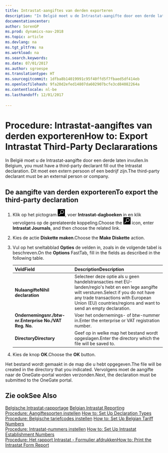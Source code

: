 ```yaml
---
title: Intrastat-aangiftes van derden exporteren
description: "In België moet u de Intrastat-aangifte door een derde laten invullen. Dit moet een extern persoon of een bedrijf zijn."
documentationcenter: 
author: SorenGP
ms.prod: dynamics-nav-2018
ms.topic: article
ms.devlang: na
ms.tgt_pltfrm: na
ms.workload: na
ms.search.keywords: 
ms.date: 07/01/2017
ms.author: sgroespe
ms.translationtype: HT
ms.sourcegitcommit: 1dfba8b14019991c95f40ffd5f7fbaed5df414eb
ms.openlocfilehash: 9fa20d2efed14807da602907bcfe3cd84082264a
ms.contentlocale: nl-be
ms.lasthandoff: 12/01/2017

---
```

# <a name="how-to-export-intrastat-third-party-declararations"></a><span data-ttu-id="e2c59-104">Procedure: Intrastat-aangiftes van derden exporteren</span><span class="sxs-lookup"><span data-stu-id="e2c59-104">How to: Export Intrastat Third-Party Declararations</span></span>
<span data-ttu-id="e2c59-105">In België moet u de Intrastat-aangifte door een derde laten invullen.</span><span class="sxs-lookup"><span data-stu-id="e2c59-105">In Belgium, you must have a third-party declarant fill out the Intrastat declaration.</span></span> <span data-ttu-id="e2c59-106">Dit moet een extern persoon of een bedrijf zijn.</span><span class="sxs-lookup"><span data-stu-id="e2c59-106">The third-party declarant must be an external person or company.</span></span>  

## <a name="to-export-the-third-party-declaration"></a><span data-ttu-id="e2c59-107">De aangifte van derden exporteren</span><span class="sxs-lookup"><span data-stu-id="e2c59-107">To export the third-party declaration</span></span>  

1.  <span data-ttu-id="e2c59-108">Klik op het pictogram ![Zoeken naar pagina of rapport](../../media/ui-search/search_small.png "pictogram Zoeken naar pagina of rapport"), voer **Intrastat-dagboeken** in en klik vervolgens op de gerelateerde koppeling.</span><span class="sxs-lookup"><span data-stu-id="e2c59-108">Choose the ![Search for Page or Report](../../media/ui-search/search_small.png "Search for Page or Report icon") icon, enter **Intrastat Journals**, and then choose the related link.</span></span>  
2.  <span data-ttu-id="e2c59-109">Kies de actie **Diskette maken**.</span><span class="sxs-lookup"><span data-stu-id="e2c59-109">Choose the **Make Diskette** action.</span></span>  
3.  <span data-ttu-id="e2c59-110">Vul op het sneltabblad **Opties** de velden in, zoals in de volgende tabel is beschreven.</span><span class="sxs-lookup"><span data-stu-id="e2c59-110">On the **Options** FastTab, fill in the fields as described in the following table.</span></span>  

    |<span data-ttu-id="e2c59-111">Veld</span><span class="sxs-lookup"><span data-stu-id="e2c59-111">Field</span></span>|<span data-ttu-id="e2c59-112">Description</span><span class="sxs-lookup"><span data-stu-id="e2c59-112">Description</span></span>|  
    |---------------------------------|---------------------------------------|  
    |<span data-ttu-id="e2c59-113">**Nulaangifte**</span><span class="sxs-lookup"><span data-stu-id="e2c59-113">**Nihil declaration**</span></span>|<span data-ttu-id="e2c59-114">Selecteer deze optie als u geen handelstransacties met EU-landen/regio's hebt en een lege aangifte wilt versturen.</span><span class="sxs-lookup"><span data-stu-id="e2c59-114">Select if you do not have any trade transactions with European Union (EU) countries/regions and want to send an empty declaration.</span></span>|  
    |<span data-ttu-id="e2c59-115">**Ondernemingsnr./btw-nr.**</span><span class="sxs-lookup"><span data-stu-id="e2c59-115">**Enterprise No./VAT Reg. No.**</span></span>|<span data-ttu-id="e2c59-116">Voer het ondernemings- of btw-nummer in.</span><span class="sxs-lookup"><span data-stu-id="e2c59-116">Enter the enterprise or VAT registration number.</span></span>|  
    |<span data-ttu-id="e2c59-117">**Directory**</span><span class="sxs-lookup"><span data-stu-id="e2c59-117">**Directory**</span></span>|<span data-ttu-id="e2c59-118">Geef op in welke map het bestand wordt opgeslagen.</span><span class="sxs-lookup"><span data-stu-id="e2c59-118">Enter the directory which the file will be saved to.</span></span>|  

4.  <span data-ttu-id="e2c59-119">Kies de knop **OK**.</span><span class="sxs-lookup"><span data-stu-id="e2c59-119">Choose the **OK** button.</span></span>  

<span data-ttu-id="e2c59-120">Het bestand wordt gemaakt in de map die u hebt opgegeven.</span><span class="sxs-lookup"><span data-stu-id="e2c59-120">The file will be created in the directory that you indicated.</span></span> <span data-ttu-id="e2c59-121">Vervolgens moet de aangifte naar de OneGate-portal worden verzonden.</span><span class="sxs-lookup"><span data-stu-id="e2c59-121">Next, the declaration must be submitted to the OneGate portal.</span></span>  

## <a name="see-also"></a><span data-ttu-id="e2c59-122">Zie ook</span><span class="sxs-lookup"><span data-stu-id="e2c59-122">See Also</span></span>  
 <span data-ttu-id="e2c59-123">[Belgische Intrastat-rapportage](belgian-intrastat-reporting.md) </span><span class="sxs-lookup"><span data-stu-id="e2c59-123">[Belgian Intrastat Reporting](belgian-intrastat-reporting.md) </span></span>  
 <span data-ttu-id="e2c59-124">[Procedure: Aangiftesoorten instellen](how-to-set-up-declaration-types.md) </span><span class="sxs-lookup"><span data-stu-id="e2c59-124">[How to: Set Up Declaration Types](how-to-set-up-declaration-types.md) </span></span>  
 <span data-ttu-id="e2c59-125">[Procedure: Belgische tariefcodes instellen](how-to-set-up-belgian-tariff-numbers.md) </span><span class="sxs-lookup"><span data-stu-id="e2c59-125">[How to: Set Up Belgian Tariff Numbers](how-to-set-up-belgian-tariff-numbers.md) </span></span>  
 <span data-ttu-id="e2c59-126">[Procedure: Intrastat-nummers instellen](how-to-set-up-intrastat-establishment-numbers.md) </span><span class="sxs-lookup"><span data-stu-id="e2c59-126">[How to: Set Up Intrastat Establishment Numbers](how-to-set-up-intrastat-establishment-numbers.md) </span></span>  
 [<span data-ttu-id="e2c59-127">Procedure: Het rapport Intrastat - Formulier afdrukken</span><span class="sxs-lookup"><span data-stu-id="e2c59-127">How to: Print the Intrastat Form Report</span></span>](how-to-print-the-intrastat-form-report.md)

